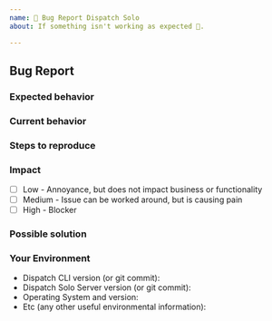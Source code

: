 ```yaml
---
name: 🐛 Bug Report Dispatch Solo
about: If something isn't working as expected 🤔.

---
```


## Bug Report


### Expected behavior
<!--- What did you expect to happen --->

### Current behavior
<!--- what actually happened --->

### Steps to reproduce
<!--- How can we reproduce the issue --->

### Impact
<!--- How much does this issue impact you or your business --->
- [ ] Low - Annoyance, but does not impact business or functionality
- [ ] Medium - Issue can be worked around, but is causing pain
- [ ] High - Blocker

### Possible solution
<!--- Only if you have an idea how to fix it --->

### Your Environment
<!--- Include as many relevant details about the environment you experienced the bug in -->
* Dispatch CLI version (or git commit):
* Dispatch Solo Server version (or git commit):
* Operating System and version:
* Etc (any other useful environmental information):

